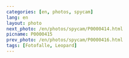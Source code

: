 ```yaml
---
categories: [en, photos, spycam]
lang: en
layout: photo
next_photo: /en/photos/spycam/P0000414.html
picname: P0000415
prev_photo: /en/photos/spycam/P0000416.html
tags: [Fotofalle, Leopard]
---
```

